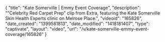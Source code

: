 {
    "title": "Kate Somerville | Emmy Event Coverage",
    "description": "\"Celebrity Red Carpet Prep\" clip from Extra, featuring the Kate Somerville Skin Health Experts clinic on Melrose Place.",
    "videoid": "165826",
    "date_created": "1399581813",
    "date_modified": "1418181407",
    "type": "captivate",
    "layout": "video",
    "url": "\/v\/kate-somerville-emmy-event-coverage\/165826"
}